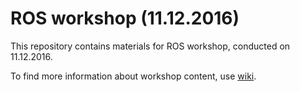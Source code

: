# ROS workshop (11.12.2016)

This repository contains materials for ROS workshop, conducted on 11.12.2016.

To find more information about workshop content, use [wiki](https://github.com/marek-gaw/ROS_workshop/wiki).

